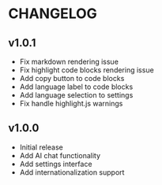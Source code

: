 # CHANGELOG

## v1.0.1

- Fix markdown rendering issue
- Fix highlight code blocks rendering issue
- Add copy button to code blocks
- Add language label to code blocks
- Add language selection to settings
- Fix handle highlight.js warnings


## v1.0.0

- Initial release
- Add AI chat functionality
- Add settings interface
- Add internationalization support


